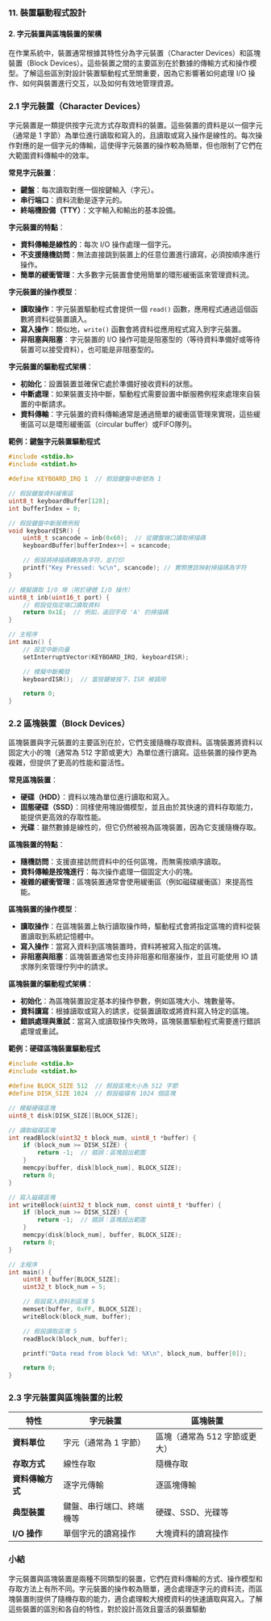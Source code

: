 ### 11. **裝置驅動程式設計**

#### 2. **字元裝置與區塊裝置的架構**

在作業系統中，裝置通常根據其特性分為字元裝置（Character Devices）和區塊裝置（Block Devices）。這些裝置之間的主要區別在於數據的傳輸方式和操作模型。了解這些區別對設計裝置驅動程式至關重要，因為它影響著如何處理 I/O 操作、如何與裝置進行交互，以及如何有效地管理資源。

### 2.1 **字元裝置（Character Devices）**

字元裝置是一類提供按字元流方式存取資料的裝置。這些裝置的資料是以一個字元（通常是 1 字節）為單位進行讀取和寫入的，且讀取或寫入操作是線性的。每次操作對應的是一個字元的傳輸，這使得字元裝置的操作較為簡單，但也限制了它們在大範圍資料傳輸中的效率。

**常見字元裝置**：
- **鍵盤**：每次讀取對應一個按鍵輸入（字元）。
- **串行端口**：資料流動是逐字元的。
- **終端機設備（TTY）**：文字輸入和輸出的基本設備。

**字元裝置的特點**：
- **資料傳輸是線性的**：每次 I/O 操作處理一個字元。
- **不支援隨機訪問**：無法直接跳到裝置上的任意位置進行讀寫，必須按順序進行操作。
- **簡單的緩衝管理**：大多數字元裝置會使用簡單的環形緩衝區來管理資料流。

**字元裝置的操作模型**：
- **讀取操作**：字元裝置驅動程式會提供一個 `read()` 函數，應用程式通過這個函數將資料從裝置讀入。
- **寫入操作**：類似地，`write()` 函數會將資料從應用程式寫入到字元裝置。
- **非阻塞與阻塞**：字元裝置的 I/O 操作可能是阻塞型的（等待資料準備好或等待裝置可以接受資料），也可能是非阻塞型的。

**字元裝置的驅動程式架構**：
- **初始化**：設置裝置並確保它處於準備好接收資料的狀態。
- **中斷處理**：如果裝置支持中斷，驅動程式需要設置中斷服務例程來處理來自裝置的中斷請求。
- **資料傳輸**：字元裝置的資料傳輸通常是通過簡單的緩衝區管理來實現，這些緩衝區可以是環形緩衝區（circular buffer）或FIFO隊列。

**範例：鍵盤字元裝置驅動程式**
```c
#include <stdio.h>
#include <stdint.h>

#define KEYBOARD_IRQ 1  // 假設鍵盤中斷號為 1

// 假設鍵盤資料緩衝區
uint8_t keyboardBuffer[128];
int bufferIndex = 0;

// 假設鍵盤中斷服務例程
void keyboardISR() {
    uint8_t scancode = inb(0x60);  // 從鍵盤端口讀取掃描碼
    keyboardBuffer[bufferIndex++] = scancode;

    // 假設將掃描碼轉換為字符，並打印
    printf("Key Pressed: %c\n", scancode); // 實際應該映射掃描碼為字符
}

// 模擬讀取 I/O 埠（用於硬體 I/O 操作）
uint8_t inb(uint16_t port) {
    // 假設從指定端口讀取資料
    return 0x1E;  // 例如，返回字母 'A' 的掃描碼
}

// 主程序
int main() {
    // 設定中斷向量
    setInterruptVector(KEYBOARD_IRQ, keyboardISR);

    // 模擬中斷觸發
    keyboardISR();  // 當按鍵被按下，ISR 被調用

    return 0;
}
```

### 2.2 **區塊裝置（Block Devices）**

區塊裝置與字元裝置的主要區別在於，它們支援隨機存取資料。區塊裝置將資料以固定大小的塊（通常為 512 字節或更大）為單位進行讀寫。這些裝置的操作更為複雜，但提供了更高的性能和靈活性。

**常見區塊裝置**：
- **硬碟（HDD）**：資料以塊為單位進行讀取和寫入。
- **固態硬碟（SSD）**：同樣使用塊設備模型，並且由於其快速的資料存取能力，能提供更高效的存取性能。
- **光碟**：雖然數據是線性的，但它仍然被視為區塊裝置，因為它支援隨機存取。

**區塊裝置的特點**：
- **隨機訪問**：支援直接訪問資料中的任何區塊，而無需按順序讀取。
- **資料傳輸是按塊進行**：每次操作處理一個固定大小的塊。
- **複雜的緩衝管理**：區塊裝置通常會使用緩衝區（例如磁碟緩衝區）來提高性能。

**區塊裝置的操作模型**：
- **讀取操作**：在區塊裝置上執行讀取操作時，驅動程式會將指定區塊的資料從裝置讀取到系統記憶體中。
- **寫入操作**：當寫入資料到區塊裝置時，資料將被寫入指定的區塊。
- **非阻塞與阻塞**：區塊裝置通常也支持非阻塞和阻塞操作，並且可能使用 IO 請求隊列來管理佇列中的請求。

**區塊裝置的驅動程式架構**：
- **初始化**：為區塊裝置設定基本的操作參數，例如區塊大小、塊數量等。
- **資料讀寫**：根據讀取或寫入的請求，從裝置讀取或將資料寫入特定的區塊。
- **錯誤處理與重試**：當寫入或讀取操作失敗時，區塊裝置驅動程式需要進行錯誤處理或重試。

**範例：硬碟區塊裝置驅動程式**
```c
#include <stdio.h>
#include <stdint.h>

#define BLOCK_SIZE 512  // 假設區塊大小為 512 字節
#define DISK_SIZE 1024  // 假設磁碟有 1024 個區塊

// 模擬硬碟區塊
uint8_t disk[DISK_SIZE][BLOCK_SIZE];

// 讀取磁碟區塊
int readBlock(uint32_t block_num, uint8_t *buffer) {
    if (block_num >= DISK_SIZE) {
        return -1;  // 錯誤：區塊超出範圍
    }
    memcpy(buffer, disk[block_num], BLOCK_SIZE);
    return 0;
}

// 寫入磁碟區塊
int writeBlock(uint32_t block_num, const uint8_t *buffer) {
    if (block_num >= DISK_SIZE) {
        return -1;  // 錯誤：區塊超出範圍
    }
    memcpy(disk[block_num], buffer, BLOCK_SIZE);
    return 0;
}

// 主程序
int main() {
    uint8_t buffer[BLOCK_SIZE];
    uint32_t block_num = 5;

    // 假設寫入資料到區塊 5
    memset(buffer, 0xFF, BLOCK_SIZE);
    writeBlock(block_num, buffer);

    // 假設讀取區塊 5
    readBlock(block_num, buffer);

    printf("Data read from block %d: %X\n", block_num, buffer[0]);

    return 0;
}
```

### 2.3 **字元裝置與區塊裝置的比較**

| 特性             | 字元裝置                        | 區塊裝置                        |
|------------------|---------------------------------|---------------------------------|
| **資料單位**     | 字元（通常為 1 字節）            | 區塊（通常為 512 字節或更大）    |
| **存取方式**     | 線性存取                         | 隨機存取                       |
| **資料傳輸方式** | 逐字元傳輸                       | 逐區塊傳輸                     |
| **典型裝置**     | 鍵盤、串行端口、終端機等         | 硬碟、SSD、光碟等               |
| **I/O 操作**     | 單個字元的讀寫操作               | 大塊資料的讀寫操作             |

### 小結

字元裝置與區塊裝置是兩種不同類型的裝置，它們在資料傳輸的方式、操作模型和存取方法上有所不同。字元裝置的操作較為簡單，適合處理逐字元的資料流，而區塊裝置則提供了隨機存取的能力，適合處理較大規模資料的快速讀取與寫入。了解這些裝置的區別和各自的特性，對於設計高效且靈活的裝置驅動